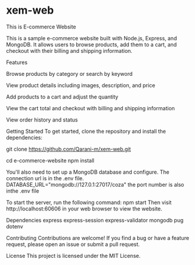 # xem-web
This is E-commerce Website

This is a sample e-commerce website built with Node.js, Express, and MongoDB. It allows users to browse products, add them to a cart, and checkout with their billing and shipping information.

Features

Browse products by category or search by keyword

View product details including images, description, and price

Add products to a cart and adjust the quantity

View the cart total and checkout with billing and shipping information

View order history and status



Getting Started
To get started, clone the repository and install the dependencies:


git clone https://github.com/Qarani-m/xem-web.git


cd e-commerce-website
npm install



You'll also need to set up a MongoDB database and configure.
The connection url is in the .env file.
DATABASE_URL="mongodb://127.0.1:27017/coza"
the port number is also inthe .env file



To start the server, run the following command:
npm start 
Then visit http://localhost:60606 in your web browser to view the website.



Dependencies
express
express-session
express-validator
mongodb
pug
dotenv



Contributing
Contributions are welcome! If you find a bug or have a feature request, please open an issue or submit a pull request.


License
This project is licensed under the MIT License.
